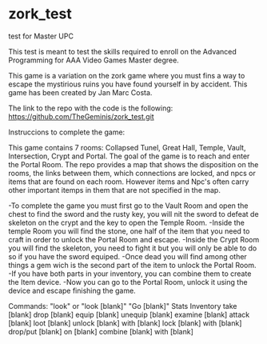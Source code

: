 # zork_test
test for Master UPC

This test is meant to test the skills required to enroll on the Advanced Programming for AAA Video Games Master degree.

This game is a variation on the zork game where you must fins a way to escape the mystirious ruins you have found yourself in by accident. 
This game has been created by Jan Marc Costa.

The link to the repo with the code is the following: 
https://github.com/TheGeminis/zork_test.git

Instruccions to complete the game:

This game contains 7 rooms: Collapsed Tunel, Great Hall, Temple, Vault, Intersection, Crypt and Portal. The goal of the game is to reach and enter the Portal Room.
The repo provides a map that shows the disposition on the rooms, the links between them, which connections are locked, and npcs or items that are found on each room.
However items and Npc's often carry other important itemps in them that are not specified in the map.

-To complete the game you must first go to the Vault Room and open the chest to find the sword and the rusty key, you will nit the sword to defeat de skeleton on the crypt
and the key to open the Temple Room.
-Inside the temple Room you will find the stone, one half of the item that you need to craft in order to unlock the Portal Room and escape.
-Inside the Crypt Room you will find the skeleton, you need to fight it but you will only be able to do so if you have the sword equiped. 
-Once dead you will find among 
other things a gem wich is the second part of the item to unlock the Portal Room. 
-If you have both parts in your inventory, you can combine them to create the Item device.
-Now you can go to the Portal Room, unlock it using the device and escape finishing the game.

Commands:
"look" or "look [blank]"
"Go [blank]"
Stats
Inventory
take [blank]
drop [blank]
equip [blank]
unequip [blank]
examine [blank]
attack [blank]
loot [blank]
unlock [blank] with [blank]
lock [blank] with [blank]
drop/put [blank] on [blank]
combine [blank] with [blank]
		
